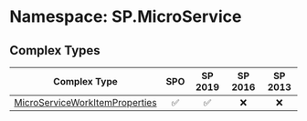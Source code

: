 # Namespace: SP.MicroService

## Complex Types

Complex Type | SPO | SP 2019 | SP 2016 | SP 2013
----------|:---:|:-------:|:-------:|:-------:
[MicroServiceWorkItemProperties](./ComplexTypes/MicroServiceWorkItemProperties.md) | ✅ | ✅ | ❌ | ❌